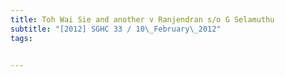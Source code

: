 ```yaml
---
title: Toh Wai Sie and another v Ranjendran s/o G Selamuthu 
subtitle: "[2012] SGHC 33 / 10\_February\_2012"
tags:


---
```


